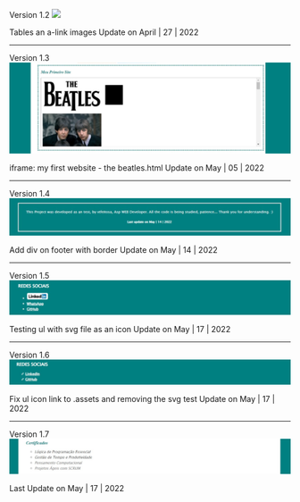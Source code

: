 Version 1.2
![](https://raw.githubusercontent.com/vtfeitosa/curriculo/a808aa9161659195288fb4b1f84495cc1fc161dc/P%C3%A1gina-v1.jpg)

Tables an a-link images
Update on April | 27 | 2022

---

Version 1.3
![](https://github.com/vtfeitosa/curriculo/blob/master/assets/versions/v1.3_iframe.jpg?raw=true)

iframe: my first website - the beatles.html
Update on May | 05 | 2022

---

Version 1.4
![](https://github.com/vtfeitosa/curriculo/blob/master/assets/versions/v1.4_border.jpg?raw=true)

Add div on footer with border 
Update on May | 14 | 2022

---

Version 1.5
![](https://github.com/vtfeitosa/curriculo/blob/master/assets/versions/v1.5_ul_img_test.jpg?raw=true)

Testing ul with svg file as an icon
Update on May | 17 | 2022

---

Version 1.6
![](https://github.com/vtfeitosa/curriculo/blob/master/assets/versions/v1.6_ul_img_test.jpg?raw=true)

Fix ul icon link to .assets and removing the svg test
Update on May | 17 | 2022

---
Version 1.7
![](https://github.com/vtfeitosa/curriculo/blob/master/assets/versions/v1.7_ul_changes.jpg?raw=true)

Last Update on May | 17 | 2022